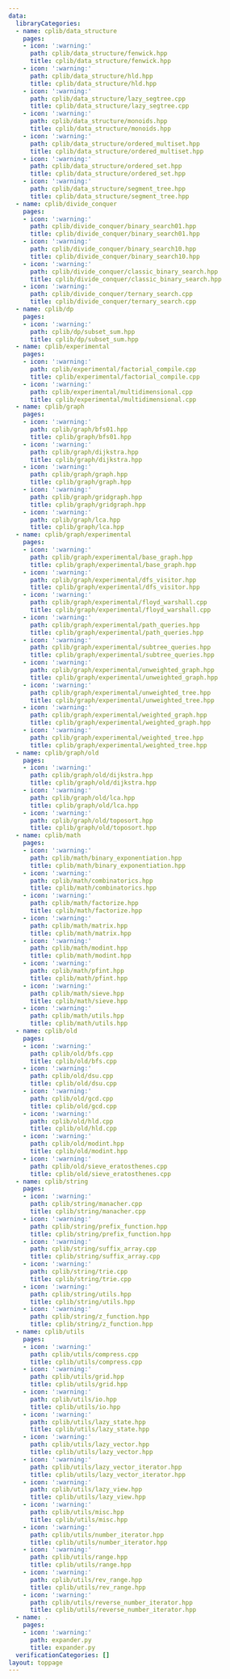 ```yaml
---
data:
  libraryCategories:
  - name: cplib/data_structure
    pages:
    - icon: ':warning:'
      path: cplib/data_structure/fenwick.hpp
      title: cplib/data_structure/fenwick.hpp
    - icon: ':warning:'
      path: cplib/data_structure/hld.hpp
      title: cplib/data_structure/hld.hpp
    - icon: ':warning:'
      path: cplib/data_structure/lazy_segtree.cpp
      title: cplib/data_structure/lazy_segtree.cpp
    - icon: ':warning:'
      path: cplib/data_structure/monoids.hpp
      title: cplib/data_structure/monoids.hpp
    - icon: ':warning:'
      path: cplib/data_structure/ordered_multiset.hpp
      title: cplib/data_structure/ordered_multiset.hpp
    - icon: ':warning:'
      path: cplib/data_structure/ordered_set.hpp
      title: cplib/data_structure/ordered_set.hpp
    - icon: ':warning:'
      path: cplib/data_structure/segment_tree.hpp
      title: cplib/data_structure/segment_tree.hpp
  - name: cplib/divide_conquer
    pages:
    - icon: ':warning:'
      path: cplib/divide_conquer/binary_search01.hpp
      title: cplib/divide_conquer/binary_search01.hpp
    - icon: ':warning:'
      path: cplib/divide_conquer/binary_search10.hpp
      title: cplib/divide_conquer/binary_search10.hpp
    - icon: ':warning:'
      path: cplib/divide_conquer/classic_binary_search.hpp
      title: cplib/divide_conquer/classic_binary_search.hpp
    - icon: ':warning:'
      path: cplib/divide_conquer/ternary_search.cpp
      title: cplib/divide_conquer/ternary_search.cpp
  - name: cplib/dp
    pages:
    - icon: ':warning:'
      path: cplib/dp/subset_sum.hpp
      title: cplib/dp/subset_sum.hpp
  - name: cplib/experimental
    pages:
    - icon: ':warning:'
      path: cplib/experimental/factorial_compile.cpp
      title: cplib/experimental/factorial_compile.cpp
    - icon: ':warning:'
      path: cplib/experimental/multidimensional.cpp
      title: cplib/experimental/multidimensional.cpp
  - name: cplib/graph
    pages:
    - icon: ':warning:'
      path: cplib/graph/bfs01.hpp
      title: cplib/graph/bfs01.hpp
    - icon: ':warning:'
      path: cplib/graph/dijkstra.hpp
      title: cplib/graph/dijkstra.hpp
    - icon: ':warning:'
      path: cplib/graph/graph.hpp
      title: cplib/graph/graph.hpp
    - icon: ':warning:'
      path: cplib/graph/gridgraph.hpp
      title: cplib/graph/gridgraph.hpp
    - icon: ':warning:'
      path: cplib/graph/lca.hpp
      title: cplib/graph/lca.hpp
  - name: cplib/graph/experimental
    pages:
    - icon: ':warning:'
      path: cplib/graph/experimental/base_graph.hpp
      title: cplib/graph/experimental/base_graph.hpp
    - icon: ':warning:'
      path: cplib/graph/experimental/dfs_visitor.hpp
      title: cplib/graph/experimental/dfs_visitor.hpp
    - icon: ':warning:'
      path: cplib/graph/experimental/floyd_warshall.cpp
      title: cplib/graph/experimental/floyd_warshall.cpp
    - icon: ':warning:'
      path: cplib/graph/experimental/path_queries.hpp
      title: cplib/graph/experimental/path_queries.hpp
    - icon: ':warning:'
      path: cplib/graph/experimental/subtree_queries.hpp
      title: cplib/graph/experimental/subtree_queries.hpp
    - icon: ':warning:'
      path: cplib/graph/experimental/unweighted_graph.hpp
      title: cplib/graph/experimental/unweighted_graph.hpp
    - icon: ':warning:'
      path: cplib/graph/experimental/unweighted_tree.hpp
      title: cplib/graph/experimental/unweighted_tree.hpp
    - icon: ':warning:'
      path: cplib/graph/experimental/weighted_graph.hpp
      title: cplib/graph/experimental/weighted_graph.hpp
    - icon: ':warning:'
      path: cplib/graph/experimental/weighted_tree.hpp
      title: cplib/graph/experimental/weighted_tree.hpp
  - name: cplib/graph/old
    pages:
    - icon: ':warning:'
      path: cplib/graph/old/dijkstra.hpp
      title: cplib/graph/old/dijkstra.hpp
    - icon: ':warning:'
      path: cplib/graph/old/lca.hpp
      title: cplib/graph/old/lca.hpp
    - icon: ':warning:'
      path: cplib/graph/old/toposort.hpp
      title: cplib/graph/old/toposort.hpp
  - name: cplib/math
    pages:
    - icon: ':warning:'
      path: cplib/math/binary_exponentiation.hpp
      title: cplib/math/binary_exponentiation.hpp
    - icon: ':warning:'
      path: cplib/math/combinatorics.hpp
      title: cplib/math/combinatorics.hpp
    - icon: ':warning:'
      path: cplib/math/factorize.hpp
      title: cplib/math/factorize.hpp
    - icon: ':warning:'
      path: cplib/math/matrix.hpp
      title: cplib/math/matrix.hpp
    - icon: ':warning:'
      path: cplib/math/modint.hpp
      title: cplib/math/modint.hpp
    - icon: ':warning:'
      path: cplib/math/pfint.hpp
      title: cplib/math/pfint.hpp
    - icon: ':warning:'
      path: cplib/math/sieve.hpp
      title: cplib/math/sieve.hpp
    - icon: ':warning:'
      path: cplib/math/utils.hpp
      title: cplib/math/utils.hpp
  - name: cplib/old
    pages:
    - icon: ':warning:'
      path: cplib/old/bfs.cpp
      title: cplib/old/bfs.cpp
    - icon: ':warning:'
      path: cplib/old/dsu.cpp
      title: cplib/old/dsu.cpp
    - icon: ':warning:'
      path: cplib/old/gcd.cpp
      title: cplib/old/gcd.cpp
    - icon: ':warning:'
      path: cplib/old/hld.cpp
      title: cplib/old/hld.cpp
    - icon: ':warning:'
      path: cplib/old/modint.hpp
      title: cplib/old/modint.hpp
    - icon: ':warning:'
      path: cplib/old/sieve_eratosthenes.cpp
      title: cplib/old/sieve_eratosthenes.cpp
  - name: cplib/string
    pages:
    - icon: ':warning:'
      path: cplib/string/manacher.cpp
      title: cplib/string/manacher.cpp
    - icon: ':warning:'
      path: cplib/string/prefix_function.hpp
      title: cplib/string/prefix_function.hpp
    - icon: ':warning:'
      path: cplib/string/suffix_array.cpp
      title: cplib/string/suffix_array.cpp
    - icon: ':warning:'
      path: cplib/string/trie.cpp
      title: cplib/string/trie.cpp
    - icon: ':warning:'
      path: cplib/string/utils.hpp
      title: cplib/string/utils.hpp
    - icon: ':warning:'
      path: cplib/string/z_function.hpp
      title: cplib/string/z_function.hpp
  - name: cplib/utils
    pages:
    - icon: ':warning:'
      path: cplib/utils/compress.cpp
      title: cplib/utils/compress.cpp
    - icon: ':warning:'
      path: cplib/utils/grid.hpp
      title: cplib/utils/grid.hpp
    - icon: ':warning:'
      path: cplib/utils/io.hpp
      title: cplib/utils/io.hpp
    - icon: ':warning:'
      path: cplib/utils/lazy_state.hpp
      title: cplib/utils/lazy_state.hpp
    - icon: ':warning:'
      path: cplib/utils/lazy_vector.hpp
      title: cplib/utils/lazy_vector.hpp
    - icon: ':warning:'
      path: cplib/utils/lazy_vector_iterator.hpp
      title: cplib/utils/lazy_vector_iterator.hpp
    - icon: ':warning:'
      path: cplib/utils/lazy_view.hpp
      title: cplib/utils/lazy_view.hpp
    - icon: ':warning:'
      path: cplib/utils/misc.hpp
      title: cplib/utils/misc.hpp
    - icon: ':warning:'
      path: cplib/utils/number_iterator.hpp
      title: cplib/utils/number_iterator.hpp
    - icon: ':warning:'
      path: cplib/utils/range.hpp
      title: cplib/utils/range.hpp
    - icon: ':warning:'
      path: cplib/utils/rev_range.hpp
      title: cplib/utils/rev_range.hpp
    - icon: ':warning:'
      path: cplib/utils/reverse_number_iterator.hpp
      title: cplib/utils/reverse_number_iterator.hpp
  - name: .
    pages:
    - icon: ':warning:'
      path: expander.py
      title: expander.py
  verificationCategories: []
layout: toppage
---
```

